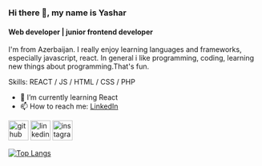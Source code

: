 ### Hi there 👋, my name is Yashar
#### Web developer | junior frontend developer
I'm from Azerbaijan. I really enjoy learning languages and frameworks, especially javascript, react.
In general i like programming, coding, learning new things about programming.That's fun.

Skills: REACT / JS / HTML / CSS / PHP

- 🌱 I’m currently learning React 
- 📫 How to reach me: <a href="https://www.linkedin.com/in/yashar-heydarov-4b8659261/">LinkedIn</a>


[<img src='https://cdn.jsdelivr.net/npm/simple-icons@3.0.1/icons/github.svg' alt='github' height='40'>](https://github.com/heydarov93)  [<img src='https://cdn.jsdelivr.net/npm/simple-icons@3.0.1/icons/linkedin.svg' alt='linkedin' height='40'>](https://www.linkedin.com/in/yashar-heydarov-4b8659261/)  [<img src='https://cdn.jsdelivr.net/npm/simple-icons@3.0.1/icons/instagram.svg' alt='instagram' height='40'>](https://www.instagram.com/yashar_heydarov/)  

[![Top Langs](https://github-readme-stats.vercel.app/api/top-langs/?username=heydarov93)](https://github.com/anuraghazra/github-readme-stats)


